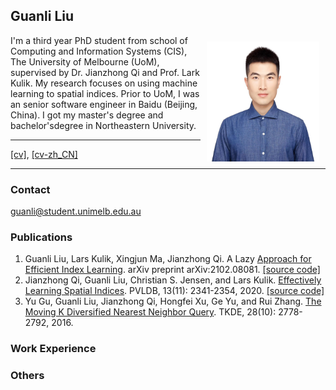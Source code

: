 ## Guanli Liu

<!-- You can use the [editor on GitHub](https://github.com/Liuguanli/Liuguanli.github.io/edit/main/README.md) to maintain and preview the content for your website in Markdown files.

Whenever you commit to this repository, GitHub Pages will run [Jekyll](https://jekyllrb.com/) to rebuild the pages in your site, from the content in your Markdown files. -->

<div align="left">
<img src=".\image\head.png" style="width: 180px; height: 192px; float: right; margin: 10px" >
<p>I'm a third year PhD student from
school of Computing and Information Systems (CIS), The University of Melbourne (UoM), supervised by Dr. Jianzhong Qi and Prof. Lark Kulik.
My research focuses on using machine learning to spatial indices.
Prior to UoM, I was an senior software engineer in Baidu (Beijing, China).
I got my master's degree and bachelor'sdegree in Northeastern University.
</p>
</div>


---

[[cv]](.\cv\resume.pdf), [[cv-zh_CN]](.\cv\resume-zh_CN.pdf)

---

### Contact

guanli@student.unimelb.edu.au

### Publications

1. Guanli Liu, Lars Kulik, Xingjun Ma, Jianzhong Qi. A Lazy [Approach for Efficient Index Learning](https://arxiv.org/pdf/2102.08081.pdf). arXiv preprint arXiv:2102.08081. 
[[source code]](https://github.com/Liuguanli/ModelReuse)
2. Jianzhong Qi, Guanli Liu, Christian S. Jensen, and Lars Kulik. [Effectively Learning Spatial Indices](http://www.vldb.org/pvldb/vol13/p2341-qi.pdf). PVLDB, 13(11): 2341-2354, 2020.
[[source code]](https://github.com/Liuguanli/RSMI)
2. Yu Gu, Guanli Liu, Jianzhong Qi, Hongfei Xu, Ge Yu, and Rui Zhang. [The Moving K Diversified Nearest Neighbor Query](https://www.researchgate.net/publication/305485404_The_Moving_K_Diversified_Nearest_Neighbor_Query). TKDE, 28(10): 2778-2792, 2016.

<!-- 

```markdown
Syntax highlighted code block

# Header 1
## Header 2
### Header 3

- Bulleted
- List

1. Numbered
2. List

**Bold** and _Italic_ and `Code` text

[Link](url) and ![Image](src)
```

For more details see [GitHub Flavored Markdown](https://guides.github.com/features/mastering-markdown/). -->

### Work Experience



### Others

